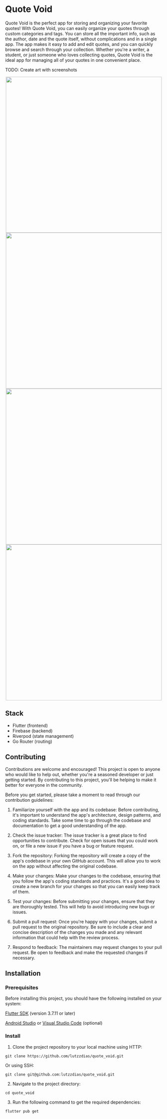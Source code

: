 # Quote Void

Quote Void is the perfect app for storing and organizing your favorite quotes!
With Quote Void, you can easily organize your quotes through custom categories and tags.
You can store all the important info, such as the author, date and the quote itself, without complications and in a single app.
The app makes it easy to add and edit quotes, and you can quickly browse and search through your collection.
Whether you're a writer, a student, or just someone who loves collecting quotes, Quote Void is the ideal app for managing all of your quotes in one convenient place.

TODO: Create art with screenshots

<p align="middle">
  <img src="https://user-images.githubusercontent.com/80894260/232692547-eb6ef653-8a05-4a92-b4f2-cc21469ff834.png" height="500">
  <img src="https://user-images.githubusercontent.com/80894260/232694619-05e2495d-45f6-42ec-a551-af418f56cdba.png" height="500">
  <img src="https://user-images.githubusercontent.com/80894260/232694197-d3f91453-17f3-4218-a4be-59fab33f4140.png" height="500">
  <img src="https://user-images.githubusercontent.com/80894260/232694413-16c9b23c-ec76-4dbd-a269-8fe0e411ff88.png" height="500">
</p>

## Stack

- Flutter (frontend)
- Firebase (backend)
- Riverpod (state management)
- Go Router (routing)

## Contributing

Contributions are welcome and encouraged!
This project is open to anyone who would like to help out, whether you're a seasoned developer or just getting started.
By contributing to this project, you'll be helping to make it better for everyone in the community.

Before you get started, please take a moment to read through our contribution guidelines:

1. Familiarize yourself with the app and its codebase: Before contributing, it's important to understand the app's architecture, design patterns, and coding standards. Take some time to go through the codebase and documentation to get a good understanding of the app.

2. Check the issue tracker: The issue tracker is a great place to find opportunities to contribute. Check for open issues that you could work on, or file a new issue if you have a bug or feature request.

3. Fork the repository: Forking the repository will create a copy of the app's codebase in your own GitHub account. This will allow you to work on the app without affecting the original codebase.

4. Make your changes: Make your changes to the codebase, ensuring that you follow the app's coding standards and practices. It's a good idea to create a new branch for your changes so that you can easily keep track of them.

5. Test your changes: Before submitting your changes, ensure that they are thoroughly tested. This will help to avoid introducing new bugs or issues.

6. Submit a pull request: Once you're happy with your changes, submit a pull request to the original repository. Be sure to include a clear and concise description of the changes you made and any relevant information that could help with the review process.

7. Respond to feedback: The maintainers may request changes to your pull request. Be open to feedback and make the requested changes if necessary.

## Installation

### Prerequisites

Before installing this project, you should have the following installed on your system:

[Flutter SDK](https://flutter.dev/docs/get-started/install) (version 3.7.11 or later)

[Android Studio](https://developer.android.com/studio) or [Visual Studio Code](https://code.visualstudio.com/) (optional)

### Install

1. Clone the project repository to your local machine using HTTP:

```console
git clone https://github.com/lutzzdias/quote_void.git
```

Or using SSH:

```console
git clone git@github.com:lutzzdias/quote_void.git
```

2. Navigate to the project directory:

```console
cd quote_void
```

3. Run the following command to get the required dependencies:

```console
flutter pub get
```
